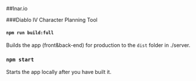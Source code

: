 ##Inar.io

###Diablo IV Character Planning Tool

#### `npm run build:full`

Builds the app (front&back-end) for production to the `dist` folder in ./server.


### `npm start`

Starts the app locally after you have built it.